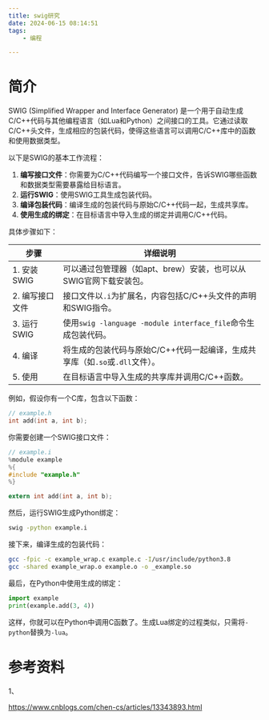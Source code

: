 ```yaml
---
title: swig研究
date: 2024-06-15 08:14:51
tags:
	- 编程

---
```




# 简介

SWIG (Simplified Wrapper and Interface Generator) 是一个用于自动生成C/C++代码与其他编程语言（如Lua和Python）之间接口的工具。它通过读取C/C++头文件，生成相应的包装代码，使得这些语言可以调用C/C++库中的函数和使用数据类型。

以下是SWIG的基本工作流程：

1. **编写接口文件**：你需要为C/C++代码编写一个接口文件，告诉SWIG哪些函数和数据类型需要暴露给目标语言。
2. **运行SWIG**：使用SWIG工具生成包装代码。
3. **编译包装代码**：编译生成的包装代码与原始C/C++代码一起，生成共享库。
4. **使用生成的绑定**：在目标语言中导入生成的绑定并调用C/C++代码。

具体步骤如下：

| 步骤            | 详细说明                                                     |
| --------------- | ------------------------------------------------------------ |
| 1. 安装SWIG     | 可以通过包管理器（如apt、brew）安装，也可以从SWIG官网下载安装包。 |
| 2. 编写接口文件 | 接口文件以`.i`为扩展名，内容包括C/C++头文件的声明和SWIG指令。 |
| 3. 运行SWIG     | 使用`swig -language -module interface_file`命令生成包装代码。 |
| 4. 编译         | 将生成的包装代码与原始C/C++代码一起编译，生成共享库（如`.so`或`.dll`文件）。 |
| 5. 使用         | 在目标语言中导入生成的共享库并调用C/C++函数。                |

例如，假设你有一个C库，包含以下函数：

```c
// example.h
int add(int a, int b);
```

你需要创建一个SWIG接口文件：

```c
// example.i
%module example
%{
#include "example.h"
%}

extern int add(int a, int b);
```

然后，运行SWIG生成Python绑定：

```sh
swig -python example.i
```

接下来，编译生成的包装代码：

```sh
gcc -fpic -c example_wrap.c example.c -I/usr/include/python3.8
gcc -shared example_wrap.o example.o -o _example.so
```

最后，在Python中使用生成的绑定：

```python
import example
print(example.add(3, 4))
```

这样，你就可以在Python中调用C函数了。生成Lua绑定的过程类似，只需将`-python`替换为`-lua`。

# 参考资料

1、

https://www.cnblogs.com/chen-cs/articles/13343893.html
